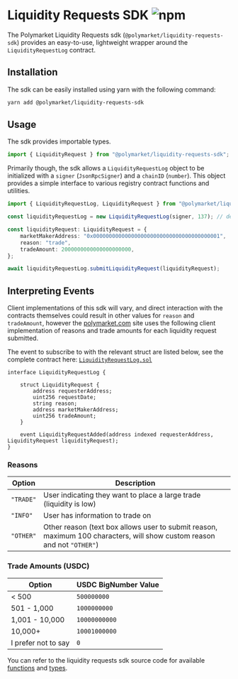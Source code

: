 # Liquidity Requests SDK ![npm](https://img.shields.io/npm/v/@polymarket/liquidity-requests-sdk)

The Polymarket Liquidity Requests sdk (`@polymarket/liquidity-requests-sdk`) provides an easy-to-use, lightweight wrapper around the `LiquidityRequestLog` contract.

## Installation

The sdk can be easily installed using yarn with the following command:

```bash
yarn add @polymarket/liquidity-requests-sdk
```

## Usage

The sdk provides importable types.

```typescript
import { LiquidityRequest } from "@polymarket/liquidity-requests-sdk";
```

Primarily though, the sdk allows a `LiquidityRequestLog` object to be initialized with a `signer` (`JsonRpcSigner`) and a `chainID` (`number`). This object provides a simple interface to various registry contract functions and utilities.

```typescript
import { LiquidityRequestLog, LiquidityRequest } from "@polymarket/liquidity-requests-sdk";

const liquidityRequestLog = new LiquidityRequestLog(signer, 137); // deployed to Polygon and Mumbai

const liquidityRequest: LiquidityRequest = {
    marketMakerAddress: "0x0000000000000000000000000000000000000001",
    reason: "trade",
    tradeAmount: 2000000000000000000000,
};

await liquidityRequestLog.submitLiquidityRequest(liquidityRequest);
```

## Interpreting Events

Client implementations of this sdk will vary, and direct interaction with the contracts themselves could result in other values for `reason` and `tradeAmount`, however the [polymarket.com](https://polymarket.com/) site uses the following client implementation of reasons and trade amounts for each liquidity request submitted.

The event to subscribe to with the relevant struct are listed below, see the complete contract here: [`LiquidityRequestLog.sol`](../contracts/contracts/LiquidityRequestLog.sol)

```solidity
interface LiquidityRequestLog {
    
    struct LiquidityRequest {
        address requesterAddress;
        uint256 requestDate;
        string reason;
        address marketMakerAddress;
        uint256 tradeAmount;
    }

    event LiquidityRequestAdded(address indexed requesterAddress, LiquidityRequest liquidityRequest);
}
```

### Reasons  
  
| Option | Description |  
| --- | --- |   
| `"TRADE"` | User indicating they want to place a large trade (liquidity is low) |
| `"INFO"` | User has information to trade on |
| `"OTHER"` | Other reason (text box allows user to submit reason, maximum 100 characters, will show custom reason and not `"OTHER"`) |

### Trade Amounts (USDC)

| Option | USDC BigNumber Value |
| --- | --- |
| < 500 | `500000000` |
| 501 - 1,000 | `1000000000` |
| 1,001 - 10,000 | `10000000000` |
| 10,000+ | `10001000000` |
| I prefer not to say | `0` |

You can refer to the liquidity requests sdk source code for available [functions](https://github.com/Polymarket/polymarket-liquidity-requests/blob/main/packages/sdk/src/liquidityRequestLog.ts) and [types](https://github.com/Polymarket/polymarket-liquidity-requests/blob/main/packages/sdk/src/types.ts).
